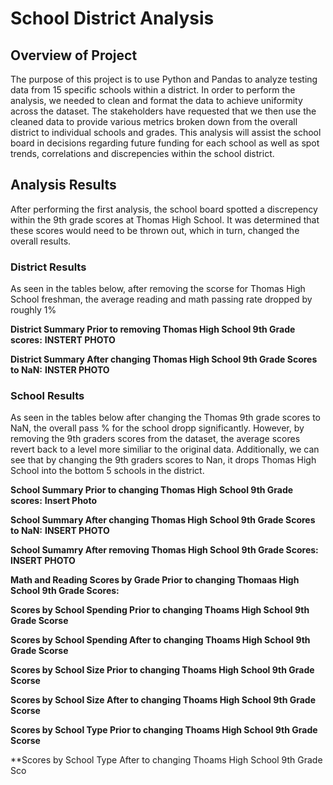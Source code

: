 # School District Analysis

## Overview of Project
The purpose of this project is to use Python and Pandas to analyze testing data from 15 specific schools within a district. In order to perform the analysis, we needed to clean and format the data to achieve uniformity across the dataset. The stakeholders have requested that we then use the cleaned data to provide various metrics broken down from the overall district to individual schools and grades. This analysis will assist the school board in decisions regarding future funding for each school as well as spot trends, correlations and discrepencies within the school district.

## Analysis Results

After performing the first analysis, the school board spotted a discrepency within the 9th grade scores at Thomas High School. It was determined that these scores would need to be thrown out, which in turn, changed the overall results.

### District Results
As seen in the tables below, after removing the scorse for Thomas High School freshman, the average reading and math passing rate dropped by roughly 1%

**District Summary Prior to removing Thomas High School 9th Grade scores:**
**INSTERT PHOTO**

**District Summary After changing Thomas High School 9th Grade Scores to NaN:**
**INSTER PHOTO**

### School Results
As seen in the tables below after changing the Thomas 9th grade scores to NaN, the overall pass % for the school dropp significantly. However, by removing the 9th graders scores from the dataset, the average scores revert back to a level more similiar to the original data. Additionally, we can see that by changing the 9th graders scores to Nan, it drops Thomas High School into the bottom 5 schools in the district.

**School Summary Prior to changing Thomas High School 9th Grade scores:**
**Insert Photo**

**School Summary After changing Thomas High School 9th Grade Scores to NaN:**
**INSERT PHOTO**

**School Sumamry After removing Thomas High School 9th Grade Scores:**
**INSERT PHOTO**

**Math and Reading Scores by Grade Prior to changing Thomaas High School 9th Grade Scores:**

**Scores by School Spending Prior to changing Thoams High School 9th Grade Scorse**

**Scores by School Spending After to changing Thoams High School 9th Grade Scorse**

**Scores by School Size Prior to changing Thoams High School 9th Grade Scorse**

**Scores by School Size After to changing Thoams High School 9th Grade Scorse**

**Scores by School Type Prior to changing Thoams High School 9th Grade Scorse**

**Scores by School Type After to changing Thoams High School 9th Grade Sco